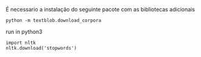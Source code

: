 É necessario a instalação do seguinte pacote com as bibliotecas adicionais
    
    python -m textblob.download_corpora

run in python3 

    import nltk
    nltk.download('stopwords')